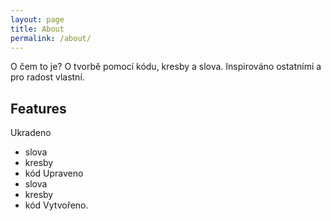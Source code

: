 ```yaml
---
layout: page
title: About
permalink: /about/
---
```


O čem to je? O tvorbě pomocí kódu, kresby a slova. Inspirováno ostatními a pro radost vlastní.

## Features

Ukradeno 
- slova
- kresby
- kód
Upraveno
- slova
- kresby
- kód
Vytvořeno.

